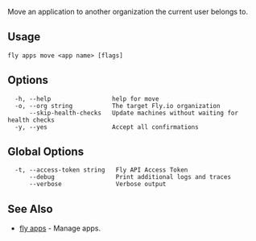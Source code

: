 Move an application to another
organization the current user belongs to.


## Usage
~~~
fly apps move <app name> [flags]
~~~

## Options

~~~
  -h, --help                 help for move
  -o, --org string           The target Fly.io organization
      --skip-health-checks   Update machines without waiting for health checks
  -y, --yes                  Accept all confirmations
~~~

## Global Options

~~~
  -t, --access-token string   Fly API Access Token
      --debug                 Print additional logs and traces
      --verbose               Verbose output
~~~

## See Also

* [fly apps](/docs/flyctl/apps/)	 - Manage apps.


